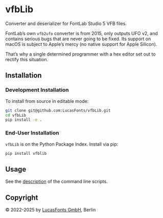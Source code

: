 # vfbLib

Converter and deserializer for FontLab Studio 5 VFB files.

FontLab’s own `vfb2ufo` converter is from 2015, only outputs UFO v2, and
contains serious bugs that are never going to be fixed. Its support on macOS is
subject to Apple’s mercy (no native support for Apple Silicon).

That’s why a single determined programmer with a hex editor set out to rectify
this situation.


## Installation

### Development Installation

To install from source in editable mode:

```bash
git clone git@github.com:LucasFonts/vfbLib.git
cd vfbLib
pip install -e .
```

### End-User Installation

`vfbLib` is on the Python Package Index. Install via pip:

```bash
pip install vfblib
```


## Usage

See the [description](DESCRIPTION.md) of the command line scripts.


## Copyright

© 2022-2025 by [LucasFonts GmbH](https://www.lucasfonts.com/), Berlin

